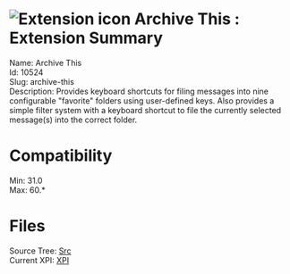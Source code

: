 # ![Extension icon](https://addons.thunderbird.net/user-media/addon_icons/10/10524-64.png?modified=1492194019) Archive This : Extension Summary

Name: Archive This  
Id: 10524  
Slug: archive-this  
Description: Provides keyboard shortcuts for filing messages into nine configurable "favorite" folders using user-defined keys. Also provides a simple filter system with a keyboard shortcut to file the currently selected message(s) into the correct folder.
  

# Compatibility
Min: 31.0  
Max: 60.*  

# Files

Source Tree: [Src](C:/Dev/Thunderbird/ThunderKdB/xall/x60/10524-archive-this/src)  
Current XPI: [XPI](C:/Dev/Thunderbird/ThunderKdB/xall/x60/10524-archive-this/xpi)  



